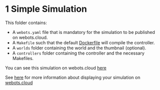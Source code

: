 # 1 Simple Simulation
This folder contains:
 - A `webots.yaml` file that is mandatory for the simulation to be published on webots.cloud.
 - A `Makefile` such that the default [Dockerfile](https://github.com/cyberbotics/webots/blob/master/resources/web/server/config/simulation/docker/Dockerfile.default) will compile the controller.
 - A `worlds` folder containing the world and the thumbnail (optional).
 - A `controllers` folder containing the controller and the necessary Makefiles.

You can see this simulation on webots.cloud [here](https://webots.cloud/run?version=R2022b&url=https://github.com/cyberbotics/webots-cloud-simulation-demos/blob/main/1_simple_simulation/worlds/panda.wbt)

See [here](https://cyberbotics.com/doc/guide/webots-cloud#publish-cloud-based-simulations) for more information about displaying your simulation on [webots.cloud](https://webots.cloud/)
